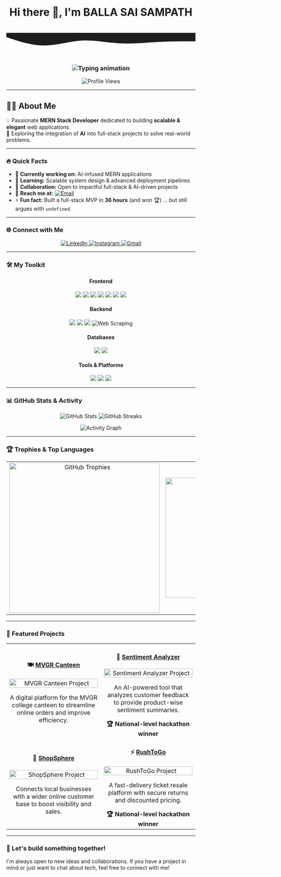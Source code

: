 <h1 align="center">Hi there 👋, I'm BALLA SAI SAMPATH</h1>
<!-- Top Wave -->
<div align="center">
  <svg viewBox="0 0 1440 120" xmlns="http://www.w3.org/2000/svg" style="width:100%; height:80px;">
    <path fill="#1E1E1E" fill-opacity="1" d="M0,32L48,48C96,64,192,96,288,96C384,96,480,64,576,58.7C672,53,768,75,864,80C960,85,1056,75,1152,69.3C1248,64,1344,64,1392,64L1440,64L1440,0L1392,0C1344,0,1248,0,1152,0C1056,0,960,0,864,0C768,0,672,0,576,0C480,0,384,0,288,0C192,0,96,0,48,0L0,0Z"></path>
  </svg>
</div>

<!-- Subtle background graphic -->
<p align="center">
  <img src="https://www.svgrepo.com/show/354113/abstract-shape.svg" width="1000" style="opacity:0.05; position: absolute; z-index: -1;" />
</p>

<h3 align="center">
  <img src="https://readme-typing-svg.demolab.com?font=Fira+Code&weight=600&size=22&pause=1000&color=F97316&center=true&vCenter=true&repeat=true&width=1000&lines=MERN+Stack+Developer+%7C+AI+Explorer;Building+Clean+UIs+with+Reusable+Components;Deploying+Fullstack+WebApps;Open+Source+Contributor+%26+Community+Learner;Always+Curious.+Always+Coding.;Collaborating+to+Build+Better+Software;Learning+by+Doing%2C+Improving+Every+Day;Focusing+on+Problem-Solving+Over+Perfection;Translating+Ideas+into+Functional+Interfaces;Passionate+About+Writing+Readable%2C+Scalable+Code;Driven+by+Curiosity%2C+Grounded+in+Simplicity;Turning+Feedback+into+Features" alt="Typing animation" />
</h3>

<p align="center">
  <img src="https://komarev.com/ghpvc/?username=ballasaisampath&label=Profile%20views&color=0e75b6&style=flat" alt="Profile Views" />
</p>

---

## 👨‍💻 About Me  

💡 Passionate **MERN Stack Developer** dedicated to building **scalable & elegant** web applications.  
🚀 Exploring the integration of **AI** into full-stack projects to solve real-world problems.  

---

### 🔥 Quick Facts  

- 🔭 **Currently working on:** AI-infused MERN applications  
- 🌱 **Learning:** Scalable system design & advanced deployment pipelines  
- 🤝 **Collaboration:** Open to impactful full-stack & AI-driven projects  
- 📧 **Reach me at:** [![Email](https://img.shields.io/badge/Email-saisampath1612%40gmail.com-red?logo=gmail&logoColor=white)](mailto:saisampath1612@gmail.com)  
- ⚡ **Fun fact:** Built a full-stack MVP in **36 hours** (and won 🏆) … but still argues with `undefined`.  

---

### 🌐 Connect with Me

<p align="center">
  <a href="https://linkedin.com/in/sai sampath balla" target="_blank">
    <img src="https://img.shields.io/badge/-LinkedIn-blue?style=for-the-badge&logo=linkedin&logoColor=white" alt="LinkedIn" />
  </a>
  <a href="https://instagram.com/saii_sampathh" target="_blank">
    <img src="https://img.shields.io/badge/-Instagram-E4405F?style=for-the-badge&logo=instagram&logoColor=white" alt="Instagram" />
  </a>
  <a href="mailto:saisampath1612@gmail.com" target="_blank">
    <img src="https://img.shields.io/badge/-Gmail-D14836?style=for-the-badge&logo=gmail&logoColor=white" alt="Gmail" />
  </a>
</p>

---

### 🛠️ My Toolkit

<div align="center">
  <h4>Frontend</h4>
  <p>
    <img src="https://img.shields.io/badge/React-61DAFB?style=for-the-badge&logo=react&logoColor=black" />
    <img src="https://img.shields.io/badge/HTML5-E34F26?style=for-the-badge&logo=html5&logoColor=white" />
    <img src="https://img.shields.io/badge/JavaScript-F7DF1E?style=for-the-badge&logo=javascript&logoColor=black" />
    <img src="https://img.shields.io/badge/jQuery-0769AD?style=for-the-badge&logo=jquery&logoColor=white" />
    <img src="https://img.shields.io/badge/Bootstrap-7952B3?style=for-the-badge&logo=bootstrap&logoColor=white" />
    <img src="https://img.shields.io/badge/Tailwind_CSS-06B6D4?style=for-the-badge&logo=tailwindcss&logoColor=white" />
    <img src="https://img.shields.io/badge/Figma-F24E1E?style=for-the-badge&logo=figma&logoColor=white" />
  </p>
  <h4>Backend</h4>
  <p>
    <img src="https://img.shields.io/badge/Node.js-339933?style=for-the-badge&logo=nodedotjs&logoColor=white" />
    <img src="https://img.shields.io/badge/Express.js-000000?style=for-the-badge&logo=express&logoColor=white" />
    <img src="https://img.shields.io/badge/API-007ACC?style=for-the-badge&logo=restr&logoColor=white" />
    <img src="https://img.shields.io/badge/Web_Scraping-333333?style=for-the-badge&logo=data:image/svg+xml;base64,PHN2ZyB4bWxucz0iaHR0cDovL3d3dy53My5vcmcvMjAwMC9zdmciIHdpZHRoPSIyNCIgaGVpZ2h0PSIyNCIgdmlld0JveD0iMCAwIDI0IDI0IiBmaWxsPSJub25lIiBzdHJva2U9IiNGRkZGRkYiIHN0cm9rZS13aWR0aD0iMiIgc3Ryb2tlLWxpbmVjYXA9InJvdW5kIiBzdHJva2UtbGluZWpvaW49InJvdW5kIiBjbGFzcz0ibHVjaWRlIGx1Y2lkZS1yZXNpemUtZW52ZWxvcGUiPjxwb2x5bGluZSBwb2ludHM9IjEyIDIgMiAxMiAxMiAyMiAyMiAxMiAxMiAyIiAvPjxwYXRoIGQ9Ik03IDcgMTcgMTcgMTcgNyA3IDE3IiAvPjwvc3ZnPg==" alt="Web Scraping" />
  </p>
  <h4>Databases</h4>
  <p>
    <img src="https://img.shields.io/badge/MongoDB-47A248?style=for-the-badge&logo=mongodb&logoColor=white" />
    <img src="https://img.shields.io/badge/MySQL-4479A1?style=for-the-badge&logo=mysql&logoColor=white" />
  </p>
  <h4>Tools & Platforms</h4>
  <p>
    <img src="https://img.shields.io/badge/Git-F05032?style=for-the-badge&logo=git&logoColor=white" />
    <img src="https://img.shields.io/badge/GitHub-181717?style=for-the-badge&logo=github&logoColor=white" />
    <img src="https://img.shields.io/badge/Postman-FF6C37?style=for-the-badge&logo=postman&logoColor=white" />
  </p>
</div>

---

### 📊 GitHub Stats & Activity

<p align="center">
  <img src="https://github-readme-stats.vercel.app/api?username=ballasaisampath&show_icons=true&hide_border=true&title_color=A366FF&icon_color=A366FF&text_color=E0E0E0&bg_color=1E1E1E" alt="GitHub Stats" />
  <img src="https://streak-stats.demolab.com/?user=ballasaisampath&hide_border=true&background=1E1E1E&ring=A366FF&fire=A366FF&stroke=1E1E1E&date_format=Y-M-d&dates=E0E0E0&sideLabels=E0E0E0&sideNums=E0E0E0&currStreakLabel=A366FF&currStreakNum=E0E0E0" alt="GitHub Streaks" />
</p>

<p align="center">
  <img src="https://github-readme-activity-graph.vercel.app/graph?username=ballasaisampath&hide_border=true&bg_color=1E1E1E&color=A366FF" alt="Activity Graph" />
</p>

---

### 🏆 Trophies & Top Languages

<div align="center">

<table>
  <tr>
    <td align="center">
      <img 
        src="https://github-profile-trophy.vercel.app/?username=ballasaisampath&theme=onedark&no-frame=true&column=3"
        alt="GitHub Trophies"
        width="400"
      />
    </td>
    <td align="center">
      <img 
        src="https://github-readme-stats.vercel.app/api/top-langs/?username=ballasaisampath&layout=compact&hide_border=true&title_color=9D7FE0&text_color=E0E0E0&bg_color=1F1B24" 
        alt="Top Languages"
        width="550" 
        height="320"
      />
    </td>
  </tr>
</table>

</div>

---

### 🌟 Featured Projects

<div align="center">
  <table width="100%">
    <tr>
      <td width="50%" align="center">
        <h4>🍽️ <a href="https://github.com/ballaSAISAMPATH/MVGR_canteen-React">MVGR Canteen</a></h4>
        <img src="https://github.com/ballaSAISAMPATH/MVGR_canteen-React/raw/main/demo.png" alt="MVGR Canteen Project" style="width:100%; max-width:400px;" />
        <p>A digital platform for the MVGR college canteen to streamline online orders and improve efficiency.</p>
      </td>
      <td width="50%" align="center">
        <h4>🧠 <a href="https://github.com/ballaSAISAMPATH/SentimentAnalysis-MERN">Sentiment Analyzer</a></h4>
        <img src="https://github.com/ballaSAISAMPATH/SentimentAnalysis-MERN/raw/main/demo.png" alt="Sentiment Analyzer Project" style="width:100%; max-width:400px;" />
        <p>An AI-powered tool that analyzes customer feedback to provide product-wise sentiment summaries.</p>
        <b>🏆 National-level hackathon winner</b>
      </td>
    </tr>
    <tr>
      <td width="50%" align="center">
        <h4>🛒 <a href="https://github.com/ballaSAISAMPATH/ShopSphere-MERN">ShopSphere</a></h4>
        <img src="https://github.com/ballaSAISAMPATH/ShopSphere-MERN/raw/main/demo.png" alt="ShopSphere Project" style="width:100%; max-width:400px;" />
        <p>Connects local businesses with a wider online customer base to boost visibility and sales.</p>
      </td>
      <td width="50%" align="center">
        <h4>⚡ <a href="https://github.com/ballaSAISAMPATH/RushToGo">RushToGo</a></h4>
        <img src="https://github.com/ballaSAISAMPATH/RushToGo/raw/main/demo.png" alt="RushToGo Project" style="width:100%; max-width:400px;" />
        <p>A fast-delivery ticket resale platform with secure returns and discounted pricing.</p>
        <b>🏆 National-level hackathon winner</b>
      </td>
    </tr>
  </table>
</div>

---

### 💬 Let's build something together!

I'm always open to new ideas and collaborations. If you have a project in mind or just want to chat about tech, feel free to connect with me!
